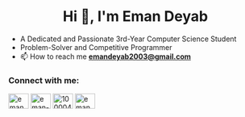 <h1 align="center">Hi 👋, I'm Eman Deyab</h1>


- A Dedicated and Passionate 3rd-Year Computer Science Student
- Problem-Solver and Competitive Programmer
- 📫 How to reach me **emandeyab2003@gmail.com**

<h3 align="left">Connect with me:</h3>
<p align="left">
<a href="https://twitter.com/eman_deyab" target="blank"><img align="center" src="https://raw.githubusercontent.com/rahuldkjain/github-profile-readme-generator/master/src/images/icons/Social/twitter.svg" alt="eman_deyab" height="30" width="40" /></a>
<a href="https://linkedin.com/in/eman-deyab-9bb6b4290" target="blank"><img align="center" src="https://raw.githubusercontent.com/rahuldkjain/github-profile-readme-generator/master/src/images/icons/Social/linked-in-alt.svg" alt="eman-deyab-9bb6b4290" height="30" width="40" /></a>
<a href="https://fb.com/100004301567754" target="blank"><img align="center" src="https://raw.githubusercontent.com/rahuldkjain/github-profile-readme-generator/master/src/images/icons/Social/facebook.svg" alt="100004301567754" height="30" width="40" /></a>
<a href="https://instagram.com/eman_deyab_" target="blank"><img align="center" src="https://raw.githubusercontent.com/rahuldkjain/github-profile-readme-generator/master/src/images/icons/Social/instagram.svg" alt="eman_deyab_" height="30" width="40" /></a>
</p>

<!-- ### 📊 Eman Deyab's GitHub Stats -->
<!-- ![Eman Deyab's GitHub Stats](https://github-readme-stats.vercel.app/api?username=emandeyab&show_icons=true&theme=radical) -->

<!-- <p><img align="center" src="https://github-readme-streak-stats.herokuapp.com/?user=emandeyab&" alt="emandeyab" /></p> -->
